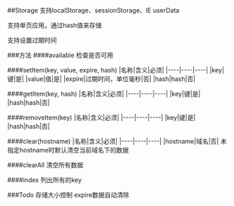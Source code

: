 ##Storage
支持localStorage、sessionStorage、IE userData

支持单页应用，通过hash值来存储

支持设置过期时间


###方法
####available
检查是否可用

####setItem(key, value, expire, hash)
|名称|含义|必须|
|----|----|----|
|key|键|是|
|value|值|是|
|expire|过期时间，单位毫秒|否|
|hash|hash|否|

####getItem(key, hash)
|名称|含义|必须|
|----|----|----|
|key|键|是|
|hash|hash|否|

####removeItem(key)
|名称|含义|必须|
|----|----|----|
|key|键|是|
|hash|hash|否|

####clear(hostname)
|名称|含义|必须|
|----|----|----|
|hostname|域名|否|
未指定hostname时默认清空当前域名下的数据

####clearAll
清空所有数据

####index
列出所有的key

###Todo
存储大小控制
expire数据自动清除
